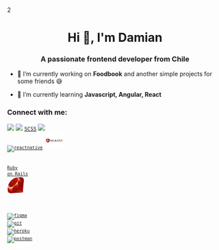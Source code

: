2<h1 align="center">Hi 👋, I'm Damian</h1>
<h3 align="center">A passionate frontend developer from Chile</h3>

- 🔭 I’m currently working on **Foodbook** and another simple projects for some friends 😅


- 🌱 I’m currently learning **Javascript, Angular, React**

<h3 align="left">Connect with me:</h3>
<p align="left"></p>
<code><a href="https://developer.mozilla.org/en-US/docs/Web/HTML" target="_blank" rel="noreferrer"><img height="30" src="https://www.vectorlogo.zone/logos/w3_html5/w3_html5-icon.svg"></a></code>
<code><a href="https://developer.mozilla.org/en-US/docs/Web/CSS" target="_blank" rel="noreferrer"><img height="30" src="https://www.vectorlogo.zone/logos/w3_css/w3_css-official.svg"></a></code>
<code><a href="https://sass-lang.com/" target="_blank" rel="noreferrer">SCSS</a></code>
<code><a href="https://developer.mozilla.org/en-US/docs/Web/JavaScript" target="_blank" rel="noreferrer"><img height="30" src="https://upload.vectorlogo.zone/logos/javascript/images/239ec8a4-163e-4792-83b6-3f6d96911757.svg" class="text-underline font-size-sm" target="_blank">
<code><a href="https://reactnative.dev/" target="_blank" rel="noreferrer"><img src="https://reactnative.dev/img/header_logo.svg" alt="reactnative" width="40" height="40"/></a></code> <code><a href="https://angular.io" target="_blank" rel="noreferrer"><img src="https://raw.githubusercontent.com/devicons/devicon/master/icons/angularjs/angularjs-original-wordmark.svg" alt="angularjs" width="40" height="40"/></a></code> 

<code><a href="https://rubyonrails.org" target="_blank" rel="noreferrer">Ruby on Rails</a></code>
<code><a href="https://www.ruby-lang.org/en/" target="_blank" rel="noreferrer"><img src="https://raw.githubusercontent.com/devicons/devicon/master/icons/ruby/ruby-original.svg" alt="ruby" width="40" height="40"/></a></code>

<code><a href="https://www.figma.com/" target="_blank" rel="noreferrer"><img src="https://www.vectorlogo.zone/logos/figma/figma-icon.svg" alt="figma" width="40" height="40"/></a></code> 
<code><a href="https://git-scm.com/" target="_blank" rel="noreferrer"><img src="https://www.vectorlogo.zone/logos/git-scm/git-scm-icon.svg" alt="git" width="40" height="40"/></a></code> 
<code><a href="https://heroku.com" target="_blank" rel="noreferrer"><img src="https://www.vectorlogo.zone/logos/heroku/heroku-icon.svg" alt="heroku" width="40" height="40"/></a></code> 
<code><a href="https://postman.com" target="_blank" rel="noreferrer"><img src="https://www.vectorlogo.zone/logos/getpostman/getpostman-icon.svg" alt="postman" width="40" height="40"/></a></code> 

